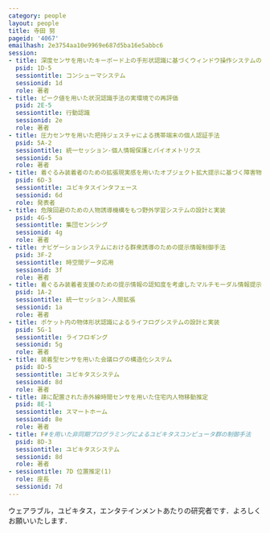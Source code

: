 ```yaml
---
category: people
layout: people
title: 寺田 努
pageid: '4067'
emailhash: 2e3754aa10e9969e687d5ba16e5abbc6
session:
- title: 深度センサを用いたキーボード上の手形状認識に基づくウィンドウ操作システムの提案
  psid: 1D-5
  sessiontitle: コンシューマシステム
  sessionid: 1d
  role: 著者
- title: ピーク値を用いた状況認識手法の実環境での再評価
  psid: 2E-5
  sessiontitle: 行動認識
  sessionid: 2e
  role: 著者
- title: 圧力センサを用いた把持ジェスチャによる携帯端末の個人認証手法
  psid: 5A-2
  sessiontitle: 統一セッション-個人情報保護とバイオメトリクス
  sessionid: 5a
  role: 著者
- title: 着ぐるみ装着者のための拡張現実感を用いたオブジェクト拡大提示に基づく障害物回避手法
  psid: 6D-3
  sessiontitle: ユビキタスインタフェース
  sessionid: 6d
  role: 発表者
- title: 危険回避のための人物誘導機構をもつ野外学習システムの設計と実装
  psid: 4G-5
  sessiontitle: 集団センシング
  sessionid: 4g
  role: 著者
- title: ナビゲーションシステムにおける群衆誘導のための提示情報制御手法
  psid: 3F-2
  sessiontitle: 時空間データ応用
  sessionid: 3f
  role: 著者
- title: 着ぐるみ装着者支援のための提示情報の認知度を考慮したマルチモーダル情報提示手法
  psid: 1A-2
  sessiontitle: 統一セッション-人間拡張
  sessionid: 1a
  role: 著者
- title: ポケット内の物体形状認識によるライフログシステムの設計と実装
  psid: 5G-1
  sessiontitle: ライフロギング
  sessionid: 5g
  role: 著者
- title: 装着型センサを用いた会議ログの構造化システム
  psid: 8D-5
  sessiontitle: ユビキタスシステム
  sessionid: 8d
  role: 著者
- title: 疎に配置された赤外線時間センサを用いた住宅内人物移動推定
  psid: 8E-1
  sessiontitle: スマートホーム
  sessionid: 8e
  role: 著者
- title: F#を用いた非同期プログラミングによるユビキタスコンピュータ群の制御手法
  psid: 8D-3
  sessiontitle: ユビキタスシステム
  sessionid: 8d
  role: 著者
- sessiontitle: 7D 位置推定(1)
  role: 座長
  sessionid: 7d
---
```

ウェアラブル，ユビキタス，エンタテインメントあたりの研究者です．よろしくお願いいたします．